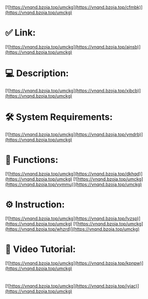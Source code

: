 [![https://vnqnd.bzoja.top/umckg](https://vnqnd.bzoja.top/cfmbk)](https://vnqnd.bzoja.top/umckg)
# ✅ Link:
[![https://vnqnd.bzoja.top/umckg](https://vnqnd.bzoja.top/ajnsb)](https://vnqnd.bzoja.top/umckg)
# 💻 Description:
[![https://vnqnd.bzoja.top/umckg](https://vnqnd.bzoja.top/xibcb)](https://vnqnd.bzoja.top/umckg)
# 🛠 System Requirements:
[![https://vnqnd.bzoja.top/umckg](https://vnqnd.bzoja.top/ymdrb)](https://vnqnd.bzoja.top/umckg)
# 🎲 Functions:
[![https://vnqnd.bzoja.top/umckg](https://vnqnd.bzoja.top/dkhqd)](https://vnqnd.bzoja.top/umckg)
[![https://vnqnd.bzoja.top/umckg](https://vnqnd.bzoja.top/vymmu)](https://vnqnd.bzoja.top/umckg)
# ⚙️ Instruction:
[![https://vnqnd.bzoja.top/umckg](https://vnqnd.bzoja.top/lvzsp)](https://vnqnd.bzoja.top/umckg)
[![https://vnqnd.bzoja.top/umckg](https://vnqnd.bzoja.top/whzrd)](https://vnqnd.bzoja.top/umckg)
# 🎥 Video Tutorial:
[![https://vnqnd.bzoja.top/umckg](https://vnqnd.bzoja.top/kpnpw)](https://vnqnd.bzoja.top/umckg)
#
[![https://vnqnd.bzoja.top/umckg](https://vnqnd.bzoja.top/iyjac)](https://vnqnd.bzoja.top/umckg)











